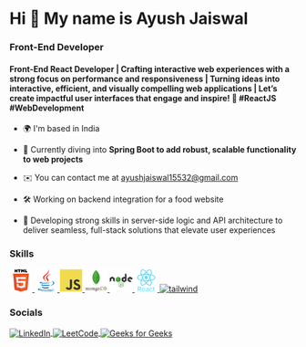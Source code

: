<h1 align="left">Hi 👋 My name is Ayush Jaiswal</h1>
<h3 align="left">Front-End Developer</h3>
<h4 align="left">
    Front-End React Developer | Crafting interactive web experiences with a strong focus on performance and responsiveness | Turning ideas into interactive, efficient, and visually compelling web applications | Let’s create impactful user interfaces that engage and inspire! 🚀 #ReactJS #WebDevelopment
</h4>

- 🌍 I'm based in India

- 🌱 Currently diving into **Spring Boot to add robust, scalable functionality to web projects**

- ✉️ You can contact me at [ayushjaiswal15532@gmail.com](mailto:ayushjaiswal15532@gmail.com)

- 🛠 Working on backend integration for a food website

- 🚀 Developing strong skills in server-side logic and API architecture to deliver seamless, full-stack solutions that elevate user experiences

<h3 align="left">Skills</h3>
<p align="left">  
    <a href="https://www.w3.org/html/" target="_blank" rel="noreferrer">
        <img src="https://raw.githubusercontent.com/devicons/devicon/master/icons/html5/html5-original-wordmark.svg" alt="html5" width="40" height="40"/>
    </a> 
    <a href="https://www.java.com" target="_blank" rel="noreferrer">
        <img src="https://raw.githubusercontent.com/devicons/devicon/master/icons/java/java-original.svg" alt="java" width="40" height="40"/>
    </a> 
    <a href="https://developer.mozilla.org/en-US/docs/Web/JavaScript" target="_blank" rel="noreferrer">
        <img src="https://raw.githubusercontent.com/devicons/devicon/master/icons/javascript/javascript-original.svg" alt="javascript" width="40" height="40"/>
    </a> 
    <a href="https://www.mongodb.com/" target="_blank" rel="noreferrer">
        <img src="https://raw.githubusercontent.com/devicons/devicon/master/icons/mongodb/mongodb-original-wordmark.svg" alt="mongodb" width="40" height="40"/>
    </a> 
    <a href="https://nodejs.org" target="_blank" rel="noreferrer">
        <img src="https://raw.githubusercontent.com/devicons/devicon/master/icons/nodejs/nodejs-original-wordmark.svg" alt="nodejs" width="40" height="40"/>
    </a> 
    <a href="https://reactjs.org/" target="_blank" rel="noreferrer">
        <img src="https://raw.githubusercontent.com/devicons/devicon/master/icons/react/react-original-wordmark.svg" alt="react" width="40" height="40"/>
    </a> 
    <a href="https://tailwindcss.com/" target="_blank" rel="noreferrer">
        <img src="https://www.vectorlogo.zone/logos/tailwindcss/tailwindcss-icon.svg" alt="tailwind" width="40" height="40"/>
    </a>
</p>

<h3 align="left">Socials</h3>
<p align="left">
    <a href="https://www.linkedin.com/in/ayush-jaiswal155/" target="blank">
        <img align="center" src="https://raw.githubusercontent.com/rahuldkjain/github-profile-readme-generator/master/src/images/icons/Social/linked-in-alt.svg" alt="LinkedIn" height="30" width="40"/>
    </a>
    <a href="https://leetcode.com/u/ayushjaiswal15532/" target="blank">
        <img align="center" src="https://raw.githubusercontent.com/rahuldkjain/github-profile-readme-generator/master/src/images/icons/Social/leet-code.svg" alt="LeetCode" height="30" width="40"/>
    </a>
    <a href="https://www.geeksforgeeks.org/user/ayushjaisuvor/" target="blank">
        <img align="center" src="https://raw.githubusercontent.com/rahuldkjain/github-profile-readme-generator/master/src/images/icons/Social/geeks-for-geeks.svg" alt="Geeks for Geeks" height="30" width="40"/>
    </a>
</p>

<p><img align="left" src="https://github-read
